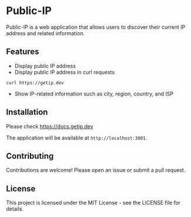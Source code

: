 # Public-IP

Public-IP is a web application that allows users to discover their current IP address and related information.

## Features

- Display public IP address
- Display public IP address in curl requests
```
curl https://getip.dev
```
- Show IP-related information such as city, region, country, and ISP

## Installation

Please check https://docs.getip.dev

The application will be available at `http://localhost:3001`.

## Contributing

Contributions are welcome! Please open an issue or submit a pull request.

## License

This project is licensed under the MIT License - see the LICENSE file for details.
